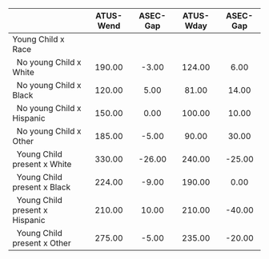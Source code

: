
|                      |    ATUS-Wend |     ASEC-Gap |    ATUS-Wday |     ASEC-Gap |
| -------------------- | :----------: | :----------: | :----------: | :----------: |
| Young Child x Race   |              |              |              |              |
| &nbsp;&nbsp;No young Child x White |       190.00 |        -3.00 |       124.00 |         6.00 |
| &nbsp;&nbsp;No young Child x Black |       120.00 |         5.00 |        81.00 |        14.00 |
| &nbsp;&nbsp;No young Child x Hispanic |       150.00 |         0.00 |       100.00 |        10.00 |
| &nbsp;&nbsp;No young Child x Other |       185.00 |        -5.00 |        90.00 |        30.00 |
| &nbsp;&nbsp;Young Child present x White |       330.00 |       -26.00 |       240.00 |       -25.00 |
| &nbsp;&nbsp;Young Child present x Black |       224.00 |        -9.00 |       190.00 |         0.00 |
| &nbsp;&nbsp;Young Child present x Hispanic |       210.00 |        10.00 |       210.00 |       -40.00 |
| &nbsp;&nbsp;Young Child present x Other |       275.00 |        -5.00 |       235.00 |       -20.00 |

